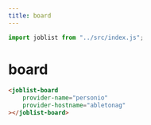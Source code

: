 ```yaml
---
title: board
---
```

```js
import joblist from "../src/index.js";
```
# board

```html
<joblist-board
	provider-name="personio"
	provider-hostname="abletonag"
></joblist-board>
```

<joblist-board provider-name="personio" provider-hostname="abletonag"></joblist-board>
